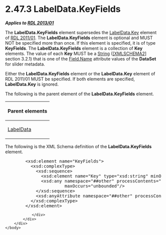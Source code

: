 <html dir="LTR" xmlns:mshelp="http://msdn.microsoft.com/mshelp" xmlns:ddue="http://ddue.schemas.microsoft.com/authoring/2003/5" xmlns:xlink="http://www.w3.org/1999/xlink" xmlns:tool="http://www.microsoft.com/tooltip">
    <head>
        <meta http-equiv="Content-Type" content="text/html; CHARSET=utf-8"></meta>
        <meta name="save" content="history"></meta>
        <title>2.47.3 LabelData.KeyFields</title>
        <xml>
            <mshelp:toctitle title="2.47.3 LabelData.KeyFields"></mshelp:toctitle>
            <mshelp:rltitle title="[MS-RDL]: LabelData.KeyFields"></mshelp:rltitle>
            <mshelp:keyword index="A" term="0a38da72-a0b6-46a2-b537-456fe6b09166"></mshelp:keyword>
            <mshelp:attr name="DCSext.ContentType" value="open specification"></mshelp:attr>
            <mshelp:attr name="AssetID" value="0a38da72-a0b6-46a2-b537-456fe6b09166"></mshelp:attr>
            <mshelp:attr name="TopicType" value="kbRef"></mshelp:attr>
            <mshelp:attr name="DCSext.Title" value="[MS-RDL]: LabelData.KeyFields" />
        </xml>
    </head>
    <body>
        <div id="header">
            <h1 class="heading">2.47.3 LabelData.KeyFields</h1>
        </div>
        <div id="mainSection">
            <div id="mainBody">
                <div id="allHistory" class="saveHistory"></div>
                <div id="sectionSection0" class="section" name="collapseableSection">
                    

<p><b><i>Applies to </i></b><a href="c5c219b8-4b13-4c49-9c86-6a07aab39823.htm"><b><i>RDL 2013/01</i></b></a></p>

<p>The <b>LabelData.KeyFields</b> element supersedes the <a href="7aa9e1a9-9c8c-4eb9-baac-e5d8e7cdcdd0.htm">LabelData.Key</a> element of <a href="bf2bab1a-b608-4bcc-b718-1cc1baa9579c.htm">RDL 2011/01</a>. The <b>LabelData.KeyFields</b>
element is optional and MUST NOT be specified more than once. If this element
is specified, it is of type <b>KeyFields</b>. The <b>LabelData.KeyFields</b>
element is a collection of <b>Key</b> elements. The value of each <b>Key</b>
MUST be a <a href="1ed81ef3-a683-45e3-aaad-bd2bbe71bc3d.htm">String</a> (<a href="https://go.microsoft.com/fwlink/?LinkId=90610">[XMLSCHEMA2]</a> section
3.2.1) that is one of the <a href="6da34dff-0fdf-4ae2-92dc-2af0ece382bc.htm">Field.Name</a>
attribute values of the <b>DataSet</b> for slider metadata.</p>

<p>Either the <b>LabelData.KeyFields</b> element or the <b>LabelData.Key</b>
element of RDL 2011/01 MUST be specified. If both elements are specified, <b>LabelData.Key</b>
is ignored.</p>

<p>The following is the parent element of the <b>LabelData.KeyFields</b>
element.</p>

<table>
 <thead>
  <tr>
   <th>
   <p>Parent elements</p>
   </th>
  </tr>
 </thead>
 <tr>
  <td>
  <p><a href="7303c2e5-ce21-4b95-a9ee-a25edc46c34a.htm">LabelData</a></p>
  </td>
 </tr>
</table>

<p>The following is the XML Schema definition of the <b>LabelData.KeyFields</b>
element.</p>

<dl>
<dd>
<div><pre>   &lt;xsd:element name=&quot;KeyFields&quot;&gt;
     &lt;xsd:complexType&gt;
       &lt;xsd:sequence&gt;
         &lt;xsd:element name=&quot;Key&quot; type=&quot;xsd:string&quot; minOccurs=&quot;1&quot; maxOccurs=&quot;unbounded&quot; /&gt;
         &lt;xsd:any namespace=&quot;##other&quot; processContents=&quot;lax&quot; minOccurs=&quot;0&quot;   
                  maxOccurs=&quot;unbounded&quot;/&gt;
       &lt;/xsd:sequence&gt;
       &lt;xsd:anyAttribute namespace=&quot;##other&quot; processContents=&quot;lax&quot; /&gt;
     &lt;/xsd:complexType&gt;
   &lt;/xsd:element&gt;
</pre></div>
</dd></dl>


                </div>
            </div>
        </div>
    </body>
</html>